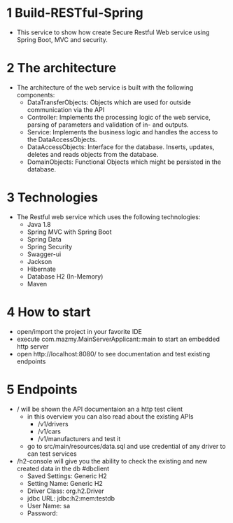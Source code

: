 # 1 Build-RESTful-Spring
* This service to show how create Secure Restful Web service using Spring Boot, MVC and security.
# 2 The architecture
* The architecture of the web service is built with the following components:
   * DataTransferObjects: Objects which are used for outside communication via the API
   * Controller: Implements the processing logic of the web service, parsing of parameters and validation of in- and outputs.
   * Service: Implements the business logic and handles the access to the DataAccessObjects.
   * DataAccessObjects: Interface for the database. Inserts, updates, deletes and reads objects from the database.
   * DomainObjects: Functional Objects which might be persisted in the database.
# 3 Technologies
* The Restful web service which uses the following technologies:
   * Java 1.8
   * Spring MVC with Spring Boot
   * Spring Data
   * Spring Security
   * Swagger-ui
   * Jackson
   * Hibernate
   * Database H2 (In-Memory)
   * Maven
# 4 How to start
* open/import the project in your favorite IDE
* execute com.mazmy.MainServerApplicant::main to start an embedded http server
* open http://localhost:8080/ to see documentation and test existing endpoints

# 5 Endpoints
* / will be shown the API documentaion an a http test client
    * in this overview you can also read about the existing APIs 
      * /v1/drivers
      * /v1/cars
      * /v1/manufacturers
      and test it
    * go to src/main/resources/data.sql and use credential of any driver to can test services 
* /h2-console will give you the ability to check the existing and new created data in the db #dbclient
    * Saved Settings: Generic H2
    * Setting Name: Generic H2
    * Driver Class: org.h2.Driver
    * jdbc URL: jdbc:h2:mem:testdb
    * User Name: sa
    * Password: <empty>
